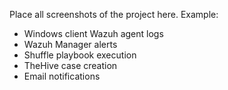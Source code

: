 Place all screenshots of the project here. Example:
- Windows client Wazuh agent logs
- Wazuh Manager alerts
- Shuffle playbook execution
- TheHive case creation
- Email notifications